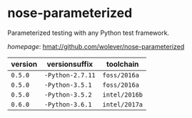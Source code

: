 # nose-parameterized

Parameterized testing with any Python test framework.

*homepage*: <hmat://github.com/wolever/nose-parameterized>

version | versionsuffix | toolchain
--------|---------------|----------
``0.5.0`` | ``-Python-2.7.11`` | ``foss/2016a``
``0.5.0`` | ``-Python-3.5.1`` | ``foss/2016a``
``0.5.0`` | ``-Python-3.5.2`` | ``intel/2016b``
``0.6.0`` | ``-Python-3.6.1`` | ``intel/2017a``
